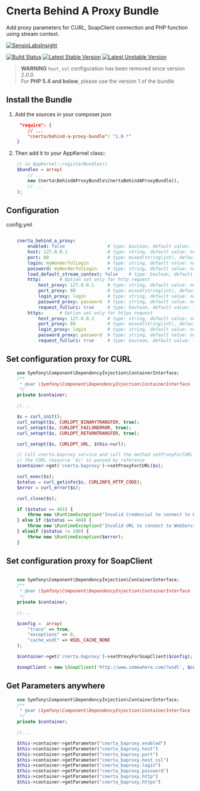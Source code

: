 Cnerta Behind A Proxy Bundle
============================

Add proxy parameters for CURL, SoapClient connection and PHP function using stream context.

[![SensioLabsInsight](https://insight.sensiolabs.com/projects/75b154ce-60c0-45f3-89c7-e23770e83eaa/big.png)](https://insight.sensiolabs.com/projects/75b154ce-60c0-45f3-89c7-e23770e83eaa)

[![Build Status](https://travis-ci.org/AgrosupDijon-Eduter/BehindAProxyBundle.png)](https://travis-ci.org/AgrosupDijon-Eduter/BehindAProxyBundle)
[![Latest Stable Version](https://poser.pugx.org/cnerta/behind-a-proxy-bundle/v/stable.png)](https://packagist.org/packages/cnerta/behind-a-proxy-bundle)
[![Latest Unstable Version](https://poser.pugx.org/cnerta/behind-a-proxy-bundle/v/unstable.png)](https://packagist.org/packages/cnerta/behind-a-proxy-bundle)

> **WARNING** `host_ssl` configuration has been removed since version 2.0.0  
For **PHP 5.4 and below**, please use the version 1 of the bundle

Install the Bundle
------------------

1. Add the sources in your composer.json

```json
     "require": {
        // ...
        "cnerta/behind-a-proxy-bundle": "1.0.*"
    }
```

2. Then add it to your AppKernel class::

```php
    // in AppKernel::registerBundles()
    $bundles = array(
        // ...
        new Cnerta\BehindAProxyBundle\CnertaBehindAProxyBundle(),
        // ...
    );
```


Configuration
-------------

config.yml

```yaml

    cnerta_behind_a_proxy:
        enabled: false                # type: boulean, default value: false, desc: enabled (true), or desabled (false) the use of proxy
        host: 127.0.0.1               # type: string, default value: null, desc : this is the IP or URL of the proxy server
        port: 80                      # type: mixed(string|int), default value: null, desc : this is the port of the proxy server
        login: myWonderfulLogin       # type: string, default value: null, desc : this is the login for authentication against the proxy server
        password: myWonderfulLogin    # type: string, default value: null, this is the password for authentication against the proxy server
        load_default_stream_context: false    # type: boolean, default value: false, If you need to set the default proxy config global
        http:       # Option set only for http request
            host_proxy: 127.0.0.1     # type: string, default value: null, desc : this is the IP or URL of the proxy server
            port_proxy: 80            # type: mixed(string|int), default value: null, desc : this is the port of the proxy server
            login_proxy: login        # type: string, default value: null, desc : this is the login for authentication against the proxy server
            password_proxy: password  # type: string, default value: null, this is the password for authentication against the proxy server
            request_fulluri: true     # type: boulean, default value: false, desc: enabled (true), or desabled (false) the full uri option of context
        https:      # Option set only for https request
            host_proxy: 127.0.0.1     # type: string, default value: null, desc : this is the IP or URL of the proxy server
            port_proxy: 80            # type: mixed(string|int), default value: null, desc : this is the port of the proxy server
            login_proxy: login        # type: string, default value: null, desc : this is the login for authentication against the proxy server
            password_proxy: password  # type: string, default value: null, this is the password for authentication against the proxy server
            request_fulluri: true     # type: boulean, default value: false, desc: enabled (true), or desabled (false) the full uri option of context
```


Set configuration proxy for CURL
--------------------------------

```php
    use Symfony\Component\DependencyInjection\ContainerInterface;
    /**
     * @var \Symfony\Component\DependencyInjection\ContainerInterface
     */
    private $container;

    //...

    $s = curl_init();
    curl_setopt($s, CURLOPT_BINARYTRANSFER, true);
    curl_setopt($s, CURLOPT_FAILONERROR, true);
    curl_setopt($s, CURLOPT_RETURNTRANSFER, true);

    curl_setopt($s, CURLOPT_URL, $this->url);

    // Call cnerta.baproxy service and call the method setProxyForCURL
    // the CURL resource '$s' is passed by reference
    $container->get('cnerta.baproxy')->setProxyForCURL($s);

    curl_exec($s);
    $status = curl_getinfo($s, CURLINFO_HTTP_CODE);
    $error = curl_error($s);

    curl_close($s);

    if ($status == 401) {
        throw new \RuntimeException("Invalid Credencial to connect to WebService");
    } else if ($status == 404) {
        throw new \RuntimeException("Invalid URL to connect to WebService");
    } elseif ($status != 200) {
        throw new \RuntimeException($error);
    }
```


Set configuration proxy for SoapClient
--------------------------------------

```php

    use Symfony\Component\DependencyInjection\ContainerInterface;
    /**
     * @var \Symfony\Component\DependencyInjection\ContainerInterface
     */
    private $container;

    //...

    $config =  array(
        "trace" => true,
        "exceptions" => 0,
        "cache_wsdl" => WSDL_CACHE_NONE
    );

    $container->get('cnerta.baproxy')->setProxyForSoapClient($config);

    $soapClient = new \SoapClient('http://www.somewhere.com/?wsdl', $config);
```


Get Parameters anywhere
-----------------------
```php
    use Symfony\Component\DependencyInjection\ContainerInterface;
    /**
     * @var \Symfony\Component\DependencyInjection\ContainerInterface
     */
    private $container;

    //...

    $this->container->getParameter("cnerta_baproxy.enabled")
    $this->container->getParameter("cnerta_baproxy.host")
    $this->container->getParameter("cnerta_baproxy.port")
    $this->container->getParameter("cnerta_baproxy.host_ssl")
    $this->container->getParameter("cnerta_baproxy.login")
    $this->container->getParameter("cnerta_baproxy.password")
    $this->container->getParameter("cnerta_baproxy.http")
    $this->container->getParameter("cnerta_baproxy.https")
```
